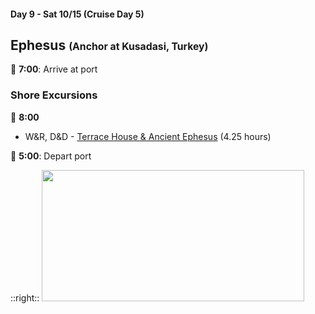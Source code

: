 #### Day 9 - Sat 10/15  (Cruise Day 5)
## **Ephesus** <span style="font-size:75%">(Anchor at Kusadasi, Turkey)</span>

🚢 **7:00**: Arrive at port

### Shore Excursions
🏰 **8:00** 
* W&R, D&D - [Terrace House & Ancient Ephesus](https://www.carnival.com/shore-excursions/kusadasi-ephesus/terrace-house--ancient-ephesus-900010?selectedVariant=PR20221011010900010202210150800) (4.25 hours)

🚢 **5:00**: Depart port

::right::
<img src="/ephesus.jpg" height="210" width="420" style="margin:auto">